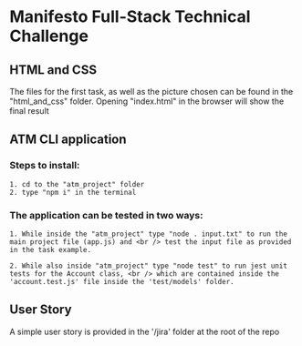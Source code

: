 # Manifesto Full-Stack Technical Challenge

## HTML and CSS

The files for the first task, as well as the picture chosen can be found in the "html_and_css" folder. Opening "index.html" in the browser will show the final result

## ATM CLI application

### Steps to install:

    1. cd to the "atm_project" folder
    2. type "npm i" in the terminal

### The application can be tested in two ways:

    1. While inside the "atm_project" type "node . input.txt" to run the main project file (app.js) and <br /> test the input file as provided in the task example.

    2. While also inside "atm_project" type "node test" to run jest unit tests for the Account class, <br /> which are contained inside the 'account.test.js' file inside the 'test/models' folder.

## User Story

A simple user story is provided in the '/jira' folder at the root of the repo

